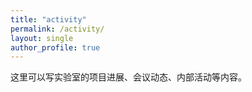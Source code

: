 ```yaml
---
title: "activity"
permalink: /activity/
layout: single
author_profile: true
---
```


这里可以写实验室的项目进展、会议动态、内部活动等内容。
